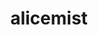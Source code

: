 ---
title: alicemist
github: https://github.com/alicemist
mode: dark
transition: 3s
archetype:
- Stats and Metrics
- Dynamic
---